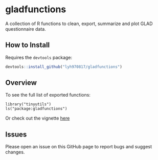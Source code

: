 # gladfunctions

A collection of R functions to clean, export, summarize and plot GLAD questionnaire data.


## How to Install

Requires the `devtools` package:

```r
devtools::install_github("lyh970817/gladfunctions")
```

## Overview

To see the full list of exported functions:

```{r}
library("tinyutils")
ls("package:gladfunctions")
```

Or check out the vignette [here](https://htmlpreview.github.io/?https://github.com/lyh970817/gladfunctions/blob/master/vignettes/gladfunctions_vignette.html)

## Issues

Please open an issue on this GitHub page to report bugs and suggest changes.
